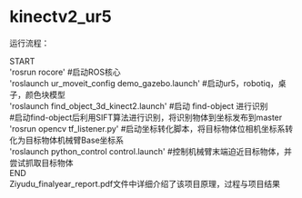 # kinectv2_ur5


运行流程：

START<br>
'rosrun rocore' #启动ROS核心<br>
'roslaunch ur_moveit_config demo_gazebo.launch'    #启动ur5，robotiq，桌子，颜色块模型<br>
'roslaunch find_object_3d_kinect2.launch'           #启动 find-object 进行识别<br>
                                                  #启动find-object后利用SIFT算法进行识别，将识别物体到坐标发布到master<br>
'rosrun opencv tf_listener.py'                      #启动坐标转化脚本，将目标物体位相机坐标系转化为目标物体机械臂Base坐标系<br>
'roslaunch python_control control.launch'           #控制机械臂末端迫近目标物体，并尝试抓取目标物体<br>
END<br>
Ziyudu_finalyear_report.pdf文件中详细介绍了该项目原理，过程与项目结果<br>
